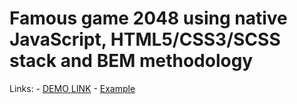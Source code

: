 # Famous game 2048 using native JavaScript, HTML5/CSS3/SCSS stack and BEM methodology

Links:
    - [DEMO LINK](https://mikhail-shchuka.github.io/game_2048_js/)
    - [Example](https://play2048.co/)
